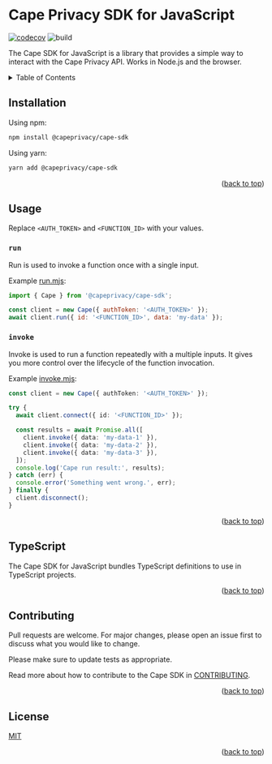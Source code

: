 # Cape Privacy SDK for JavaScript

[![codecov](https://codecov.io/gh/capeprivacy/cape-js/branch/main/graph/badge.svg?token=faHLjMR1MK)](https://codecov.io/gh/capeprivacy/cape-js) ![build](https://github.com/capeprivacy/cape-js/actions/workflows/test.yml/badge.svg)

The Cape SDK for JavaScript is a library that provides a simple way to interact with the Cape Privacy API. Works in Node.js and the browser.

<details>
  <summary>Table of Contents</summary>
  <ol>
    <li><a href="#installation">Installation</a></li>
    <li><a href="#usage">Usage</a></li>
    <li><a href="#typescript">TypeScript</a></li>
    <li><a href="#contributing">Contributing</a></li>
    <li><a href="#license">License</a></li>
  </ol>
</details>

## Installation

Using npm:

```bash
npm install @capeprivacy/cape-sdk
```

Using yarn:

```bash
yarn add @capeprivacy/cape-sdk
```

<p align="right">(<a href="#top">back to top</a>)</p>

## Usage

Replace `<AUTH_TOKEN>` and `<FUNCTION_ID>` with your values.

### `run`

Run is used to invoke a function once with a single input.

Example [run.mjs](https://github.com/capeprivacy/cape-js/tree/main/packages/cape/examples/run.mjs):

```js
import { Cape } from '@capeprivacy/cape-sdk';

const client = new Cape({ authToken: '<AUTH_TOKEN>' });
await client.run({ id: '<FUNCTION_ID>', data: 'my-data' });
```

### `invoke`

Invoke is used to run a function repeatedly with a multiple inputs. It gives you more control over the lifecycle of
the function invocation.

Example [invoke.mjs](https://github.com/capeprivacy/cape-js/tree/main/packages/cape/examples/invoke.mjs):

```ts
const client = new Cape({ authToken: '<AUTH_TOKEN>' });

try {
  await client.connect({ id: '<FUNCTION_ID>' });

  const results = await Promise.all([
    client.invoke({ data: 'my-data-1' }),
    client.invoke({ data: 'my-data-2' }),
    client.invoke({ data: 'my-data-3' }),
  ]);
  console.log('Cape run result:', results);
} catch (err) {
  console.error('Something went wrong.', err);
} finally {
  client.disconnect();
}
```

<p align="right">(<a href="#top">back to top</a>)</p>

## TypeScript

The Cape SDK for JavaScript bundles TypeScript definitions to use in TypeScript projects.

<p align="right">(<a href="#top">back to top</a>)</p>

## Contributing

Pull requests are welcome. For major changes, please open an issue first to discuss what you would like to change.

Please make sure to update tests as appropriate.

Read more about how to contribute to the Cape SDK in [CONTRIBUTING](./CONTRIBUTING.md).

<p align="right">(<a href="#top">back to top</a>)</p>

## License

[MIT](https://choosealicense.com/licenses/mit/)

<p align="right">(<a href="#top">back to top</a>)</p>
